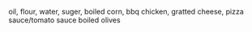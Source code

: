 oil,
flour,
water,
suger,
boiled corn,
bbq chicken,
gratted cheese,
pizza sauce/tomato sauce
boiled olives

